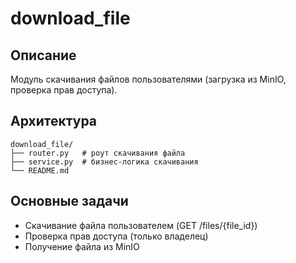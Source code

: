 # download_file

## Описание
Модуль скачивания файлов пользователями (загрузка из MinIO, проверка прав доступа).

## Архитектура
```
download_file/
├── router.py   # роут скачивания файла
├── service.py  # бизнес-логика скачивания
└── README.md
```

## Основные задачи
- Скачивание файла пользователем (GET /files/{file_id})
- Проверка прав доступа (только владелец)
- Получение файла из MinIO
